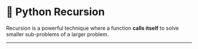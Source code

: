 # 🔁 Python Recursion

Recursion is a powerful technique where a function **calls itself** to solve smaller sub-problems of a larger problem.

---
